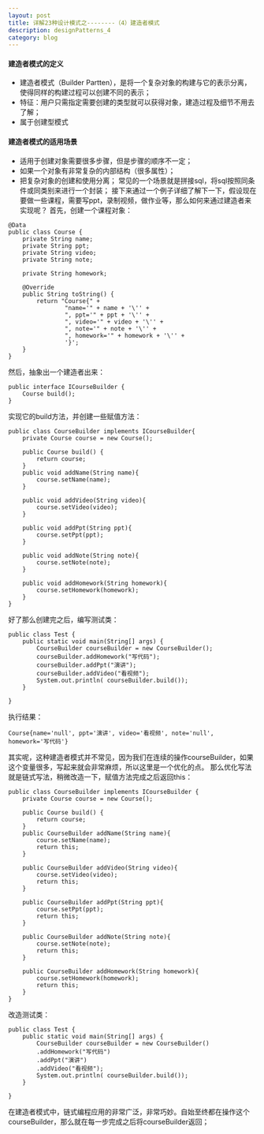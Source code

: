 ```yaml
---
layout: post
title: 详解23种设计模式之--------（4）建造者模式
description: designPatterns_4
category: blog
---
```


#### 建造者模式的定义
  * 建造者模式（Builder Partten），是将一个复杂对象的构建与它的表示分离，使得同样的构建过程可以创建不同的表示；
  * 特征：用户只需指定需要创建的类型就可以获得对象，建造过程及细节不用去了解；
  * 属于创建型模式
#### 建造者模式的适用场景
  * 适用于创建对象需要很多步骤，但是步骤的顺序不一定；
  * 如果一个对象有非常复杂的内部结构（很多属性）；
  * 把复杂对象的创建和使用分离；
常见的一个场景就是拼接sql，将sql按照同条件或同类别来进行一个封装；
接下来通过一个例子详细了解下一下，假设现在要做一些课程，需要写ppt，录制视频，做作业等，那么如何来通过建造者来实现呢？
首先，创建一个课程对象：
```
@Data
public class Course {
    private String name;
    private String ppt;
    private String video;
    private String note;

    private String homework;

    @Override
    public String toString() {
        return "Course{" +
                "name='" + name + '\'' +
                ", ppt='" + ppt + '\'' +
                ", video='" + video + '\'' +
                ", note='" + note + '\'' +
                ", homework='" + homework + '\'' +
                '}';
    }
}
```
然后，抽象出一个建造者出来：
```
public interface ICourseBuilder {
    Course build();
}
```
实现它的build方法，并创建一些赋值方法：
```
public class CourseBuilder implements ICourseBuilder{
    private Course course = new Course();

    public Course build() {
        return course;
    }
    public void addName(String name){
        course.setName(name);
    }

    public void addVideo(String video){
        course.setVideo(video);
    }

    public void addPpt(String ppt){
        course.setPpt(ppt);
    }

    public void addNote(String note){
        course.setNote(note);
    }

    public void addHomework(String homework){
        course.setHomework(homework);
    }
}
```

好了那么创建完之后，编写测试类：  

```
public class Test {
    public static void main(String[] args) {
        CourseBuilder courseBuilder = new CourseBuilder();
        courseBuilder.addHomework("写代码");
        courseBuilder.addPpt("演讲");
        courseBuilder.addVideo("看视频");
        System.out.println( courseBuilder.build());
    }

}
```

执行结果：

  
```
Course{name='null', ppt='演讲', video='看视频', note='null', homework='写代码'}
```

其实呢，这种建造者模式并不常见，因为我们在连续的操作courseBuilder，如果这个变量很多，写起来就会非常麻烦，所以这里是一个优化的点。
那么优化写法就是链式写法，稍微改造一下，赋值方法完成之后返回this：

```
public class CourseBuilder implements ICourseBuilder {
    private Course course = new Course();

    public Course build() {
        return course;
    }
    public CourseBuilder addName(String name){
        course.setName(name);
        return this;
    }

    public CourseBuilder addVideo(String video){
        course.setVideo(video);
        return this;
    }

    public CourseBuilder addPpt(String ppt){
        course.setPpt(ppt);
        return this;
    }

    public CourseBuilder addNote(String note){
        course.setNote(note);
        return this;
    }

    public CourseBuilder addHomework(String homework){
        course.setHomework(homework);
        return this;
    }
}
```

改造测试类：

```
public class Test {
    public static void main(String[] args) {
        CourseBuilder courseBuilder = new CourseBuilder()
        .addHomework("写代码")
        .addPpt("演讲")
        .addVideo("看视频");
        System.out.println( courseBuilder.build());
    }

}
```

在建造者模式中，链式编程应用的非常广泛，非常巧妙。自始至终都在操作这个courseBuilder，那么就在每一步完成之后将courseBuilder返回；
